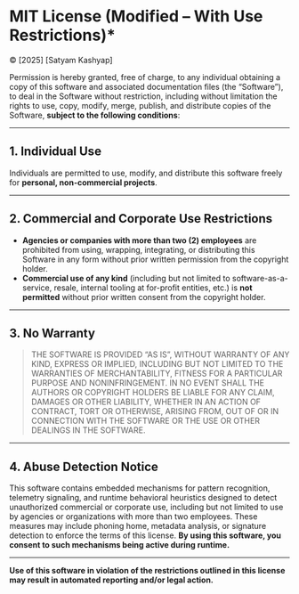 # MIT License (Modified – With Use Restrictions)*

&copy; [2025] [Satyam Kashyap]

Permission is hereby granted, free of charge, to any individual obtaining a copy of this software and associated documentation files (the “Software”), to deal in the Software without restriction, including without limitation the rights to use, copy, modify, merge, publish, and distribute copies of the Software, **subject to the following conditions**:

---

## 1. Individual Use

Individuals are permitted to use, modify, and distribute this software freely for **personal, non-commercial projects**.

---

## 2. Commercial and Corporate Use Restrictions

- **Agencies or companies with more than two (2) employees** are prohibited from using, wrapping, integrating, or distributing this Software in any form without prior written permission from the copyright holder.
- **Commercial use of any kind** (including but not limited to software-as-a-service, resale, internal tooling at for-profit entities, etc.) is **not permitted** without prior written consent from the copyright holder.

---

## 3. No Warranty

> THE SOFTWARE IS PROVIDED “AS IS”, WITHOUT WARRANTY OF ANY KIND, EXPRESS OR IMPLIED, INCLUDING BUT NOT LIMITED TO THE WARRANTIES OF MERCHANTABILITY, FITNESS FOR A PARTICULAR PURPOSE AND NONINFRINGEMENT. IN NO EVENT SHALL THE AUTHORS OR COPYRIGHT HOLDERS BE LIABLE FOR ANY CLAIM, DAMAGES OR OTHER LIABILITY, WHETHER IN AN ACTION OF CONTRACT, TORT OR OTHERWISE, ARISING FROM, OUT OF OR IN CONNECTION WITH THE SOFTWARE OR THE USE OR OTHER DEALINGS IN THE SOFTWARE.

---

## 4. Abuse Detection Notice

This software contains embedded mechanisms for pattern recognition, telemetry signaling, and runtime behavioral heuristics designed to detect unauthorized commercial or corporate use, including but not limited to use by agencies or organizations with more than two employees. These measures may include phoning home, metadata analysis, or signature detection to enforce the terms of this license. **By using this software, you consent to such mechanisms being active during runtime.**

---

**Use of this software in violation of the restrictions outlined in this license may result in automated reporting and/or legal action.**